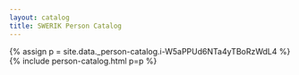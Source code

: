 ```yaml
---
layout: catalog
title: SWERIK Person Catalog
---
```

{% assign p = site.data._person-catalog.i-W5aPPUd6NTa4yTBoRzWdL4 %}
{% include person-catalog.html p=p %}

